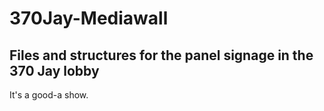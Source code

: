 # 370Jay-Mediawall
## Files and structures for the panel signage in the 370 Jay lobby

It's a good-a show.